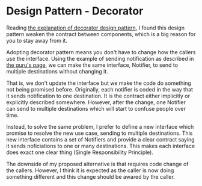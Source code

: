 # Design Pattern - Decorator

Reading [the explanation of decorator design
pattern](https://refactoring.guru/design-patterns/decorator), I found this
design pattern weaken the contract between components, which is a big reason for
you to stay away from it.

Adopting decorator pattern means you don't have to change how the callers use
the interface. Using the example of sending notification as described in [the
guru's page](https://refactoring.guru/design-patterns/decorator), we can make
the same interface, Notifier, to send to multiple destinations without changing it.

That is, we don't update the interface but we make the code do something not
being promised before. Originally, each notifier is coded in the way that it
sends notification to one destination. It is the contract either implicitly or
explicitly described somewhere. However, after the change, one Notifier can send
to multiple destinations which will start to confuse people over time.

Instead, to solve the same problem, I prefer to define a new interface which
promise to resolve the new use case, sending to multiple destinations. This new
interface contains a set of Notifiers and provide a clear contract saying it
sends noficiations to one or many destinations. This makes each interface does
exact one clear thing (Single Responsibility Principle).

The downside of my proposed alternative is that requires code change of the
callers. However, I think it is expected as the caller is now doing something
different and this change should be awared by the caller.
